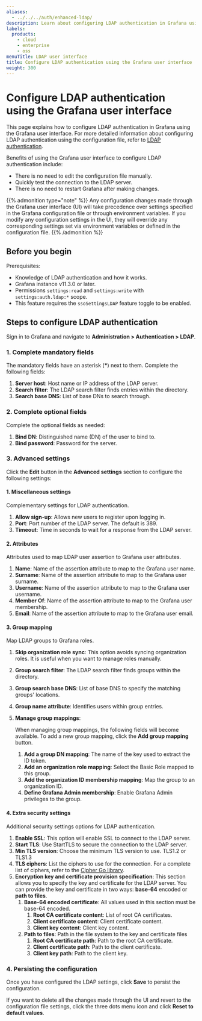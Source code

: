 ```yaml
---
aliases:
  - ../../../auth/enhanced-ldap/
description: Learn about configuring LDAP authentication in Grafana using the Grafana UI.
labels:
  products:
    - cloud
    - enterprise
    - oss
menuTitle: LDAP user interface
title: Configure LDAP authentication using the Grafana user interface
weight: 300
---
```


# Configure LDAP authentication using the Grafana user interface

This page explains how to configure LDAP authentication in Grafana using the Grafana user interface. For more detailed information about configuring LDAP authentication using the configuration file, refer to [LDAP authentication](../ldap/).

Benefits of using the Grafana user interface to configure LDAP authentication include:

- There is no need to edit the configuration file manually.
- Quickly test the connection to the LDAP server.
- There is no need to restart Grafana after making changes.

{{% admonition type="note" %}}
Any configuration changes made through the Grafana user interface (UI) will take precedence over settings specified in the Grafana configuration file or through environment variables. If you modify any configuration settings in the UI, they will override any corresponding settings set via environment variables or defined in the configuration file.
{{% /admonition %}}

## Before you begin

Prerequisites:

- Knowledge of LDAP authentication and how it works.
- Grafana instance v11.3.0 or later.
- Permissions `settings:read` and `settings:write` with `settings:auth.ldap:*` scope.
- This feature requires the `ssoSettingsLDAP` feature toggle to be enabled.

## Steps to configure LDAP authentication

Sign in to Grafana and navigate to **Administration > Authentication > LDAP**.

### 1. Complete mandatory fields

The mandatory fields have an asterisk (**\***) next to them. Complete the following fields:

1. **Server host**: Host name or IP address of the LDAP server.
1. **Search filter**: The LDAP search filter finds entries within the directory.
1. **Search base DNS**: List of base DNs to search through.

### 2. Complete optional fields

Complete the optional fields as needed:

1. **Bind DN**: Distinguished name (DN) of the user to bind to.
1. **Bind password**: Password for the server.

### 3. Advanced settings

Click the **Edit** button in the **Advanced settings** section to configure the following settings:

#### 1. Miscellaneous settings

Complementary settings for LDAP authentication.

1. **Allow sign-up**: Allows new users to register upon logging in.
1. **Port**: Port number of the LDAP server. The default is 389.
1. **Timeout**: Time in seconds to wait for a response from the LDAP server.

#### 2. Attributes

Attributes used to map LDAP user assertion to Grafana user attributes.

1. **Name**: Name of the assertion attribute to map to the Grafana user name.
1. **Surname**: Name of the assertion attribute to map to the Grafana user surname.
1. **Username**: Name of the assertion attribute to map to the Grafana user username.
1. **Member Of**: Name of the assertion attribute to map to the Grafana user membership.
1. **Email**: Name of the assertion attribute to map to the Grafana user email.

#### 3. Group mapping

Map LDAP groups to Grafana roles.

1. **Skip organization role sync**: This option avoids syncing organization roles. It is useful when you want to manage roles manually.
1. **Group search filter**: The LDAP search filter finds groups within the directory.
1. **Group search base DNS**: List of base DNS to specify the matching groups' locations.
1. **Group name attribute**: Identifies users within group entries.
1. **Manage group mappings**:

   When managing group mappings, the following fields will become available. To add a new group mapping, click the **Add group mapping** button.

   1. **Add a group DN mapping**: The name of the key used to extract the ID token.
   1. **Add an organization role mapping**: Select the Basic Role mapped to this group.
   1. **Add the organization ID membership mapping**: Map the group to an organization ID.
   1. **Define Grafana Admin membership**: Enable Grafana Admin privileges to the group.

#### 4. Extra security settings

Additional security settings options for LDAP authentication.

1. **Enable SSL**: This option will enable SSL to connect to the LDAP server.
1. **Start TLS**: Use StartTLS to secure the connection to the LDAP server.
1. **Min TLS version**: Choose the minimum TLS version to use. TLS1.2 or TLS1.3
1. **TLS ciphers**: List the ciphers to use for the connection. For a complete list of ciphers, refer to the [Cipher Go library](https://go.dev/src/crypto/tls/cipher_suites.go).
1. **Encryption key and certificate provision specification**:
   This section allows you to specify the key and certificate for the LDAP server. You can provide the key and certificate in two ways: **base-64** encoded or **path to files**.
   1. **Base-64 encoded certificate**:
      All values used in this section must be base-64 encoded.
      1. **Root CA certificate content**: List of root CA certificates.
      1. **Client certificate content**: Client certificate content.
      1. **Client key content**: Client key content.
   1. **Path to files**:
      Path in the file system to the key and certificate files
      1. **Root CA certificate path**: Path to the root CA certificate.
      1. **Client certificate path**: Path to the client certificate.
      1. **Client key path**: Path to the client key.

### 4. Persisting the configuration

Once you have configured the LDAP settings, click **Save** to persist the configuration.

If you want to delete all the changes made through the UI and revert to the configuration file settings, click the three dots menu icon and click **Reset to default values**.
